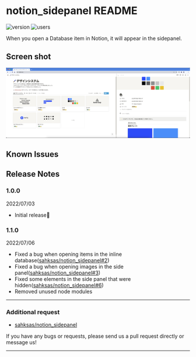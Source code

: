 # notion_sidepanel README

![version](https://img.shields.io/chrome-web-store/v/aiplpnkcpmheennhbmojmmalmigjkheh)
![users](https://img.shields.io/chrome-web-store/users/aiplpnkcpmheennhbmojmmalmigjkheh)

When you open a Database item in Notion, it will appear in the sidepanel.

## Screen shot

![screenshot](https://raw.githubusercontent.com/sahksas/notion_sidepanel/master/images/screenshot.png)

## Known Issues

## Release Notes

### 1.0.0

2022/07/03

- Initial release🎉

### 1.1.0

2022/07/06

- Fixed a bug when opening items in the inline database([sahksas/notion_sidepanel#2](https://github.com/sahksas/notion_sidepanel/issues/2))
- Fixed a bug when opening images in the side panel([sahksas/notion_sidepanel#3](https://github.com/sahksas/notion_sidepanel/issues/3))
- Fixed some elements in the side panel that were hidden([sahksas/notion_sidepanel#6](https://github.com/sahksas/notion_sidepanel/issues/6))
- Removed unused node modules

---

### Additional request

- [sahksas/notion_sidepanel](https://github.com/sahksas/notion_sidepanel)

If you have any bugs or requests, please send us a pull request directly or message us!

---
